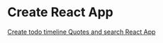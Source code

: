 #  Create React App

 [Create todo timeline Quotes and search React App](https://akhras4.netlify.app/)


